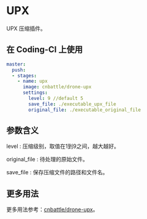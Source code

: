 # UPX

UPX 压缩插件。

## 在 Coding-CI 上使用

```yml
master:
  push:
  - stages:
    - name: upx
      image: cnbattle/drone-upx
      settings:
        level: 9 //default 5
        save_file: ./executable_upx_file
        original_file: ./executable_original_file
```

## 参数含义

level
: 压缩级别，取值在1到9之间，越大越好。

original_file
: 待处理的原始文件。

save_file
: 保存压缩文件的路径和文件名。

## 更多用法

更多用法参考：[cnbattle/drone-upx](https://github.com/cnbattle/drone-upx)。
